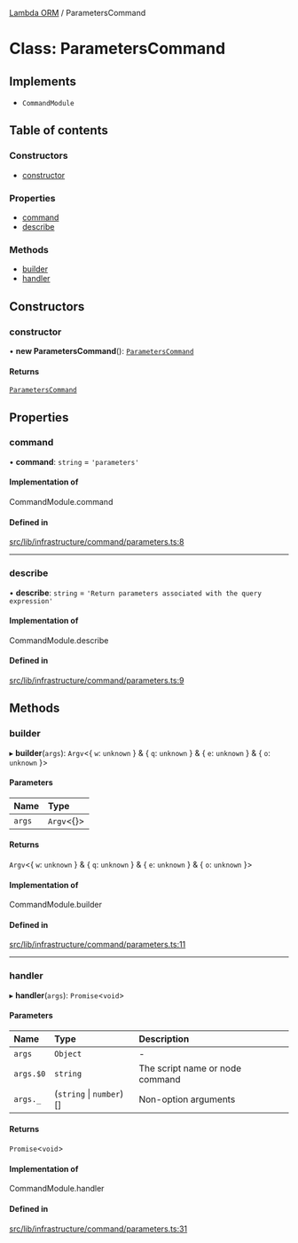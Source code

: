 [Lambda ORM](../README.md) / ParametersCommand

# Class: ParametersCommand

## Implements

- `CommandModule`

## Table of contents

### Constructors

- [constructor](ParametersCommand.md#constructor)

### Properties

- [command](ParametersCommand.md#command)
- [describe](ParametersCommand.md#describe)

### Methods

- [builder](ParametersCommand.md#builder)
- [handler](ParametersCommand.md#handler)

## Constructors

### constructor

• **new ParametersCommand**(): [`ParametersCommand`](ParametersCommand.md)

#### Returns

[`ParametersCommand`](ParametersCommand.md)

## Properties

### command

• **command**: `string` = `'parameters'`

#### Implementation of

CommandModule.command

#### Defined in

[src/lib/infrastructure/command/parameters.ts:8](https://github.com/FlavioLionelRita/lambdaorm-cli/blob/0ad94fd/src/lib/infrastructure/command/parameters.ts#L8)

___

### describe

• **describe**: `string` = `'Return parameters associated with the query expression'`

#### Implementation of

CommandModule.describe

#### Defined in

[src/lib/infrastructure/command/parameters.ts:9](https://github.com/FlavioLionelRita/lambdaorm-cli/blob/0ad94fd/src/lib/infrastructure/command/parameters.ts#L9)

## Methods

### builder

▸ **builder**(`args`): `Argv`\<\{ `w`: `unknown`  } & \{ `q`: `unknown`  } & \{ `e`: `unknown`  } & \{ `o`: `unknown`  }\>

#### Parameters

| Name | Type |
| :------ | :------ |
| `args` | `Argv`\<{}\> |

#### Returns

`Argv`\<\{ `w`: `unknown`  } & \{ `q`: `unknown`  } & \{ `e`: `unknown`  } & \{ `o`: `unknown`  }\>

#### Implementation of

CommandModule.builder

#### Defined in

[src/lib/infrastructure/command/parameters.ts:11](https://github.com/FlavioLionelRita/lambdaorm-cli/blob/0ad94fd/src/lib/infrastructure/command/parameters.ts#L11)

___

### handler

▸ **handler**(`args`): `Promise`\<`void`\>

#### Parameters

| Name | Type | Description |
| :------ | :------ | :------ |
| `args` | `Object` | - |
| `args.$0` | `string` | The script name or node command |
| `args._` | (`string` \| `number`)[] | Non-option arguments |

#### Returns

`Promise`\<`void`\>

#### Implementation of

CommandModule.handler

#### Defined in

[src/lib/infrastructure/command/parameters.ts:31](https://github.com/FlavioLionelRita/lambdaorm-cli/blob/0ad94fd/src/lib/infrastructure/command/parameters.ts#L31)
